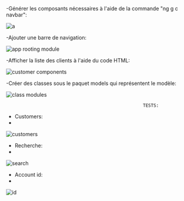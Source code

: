 -Générer les composants nécessaires à l'aide de la commande "ng g c navbar":

![a](https://github.com/Abderrahmane55/Projet-Banking-Digital/assets/107000262/3cd18726-cfbb-4417-862c-1c076a35b2db)




-Ajouter une barre de navigation:

![app rooting module ](https://github.com/Abderrahmane55/Projet-Banking-Digital/assets/107000262/c4e040c3-8d6e-4133-b522-9a6303a3223f)




-Afficher la liste des clients à l'aide du code HTML:

![customer components ](https://github.com/Abderrahmane55/Projet-Banking-Digital/assets/107000262/8190cb15-c243-4861-a181-89a67f5193cc)



-Créer des classes sous le paquet models qui représentent le modèle:

![class modules](https://github.com/Abderrahmane55/Projet-Banking-Digital/assets/107000262/1403a636-bf30-460c-8c2d-5c1ce3cc3bbf)

                                                        TESTS:
  
- Customers:
- 
![customers](https://github.com/Abderrahmane55/Projet-Banking-Digital/assets/107000262/728da460-5b3e-46c0-8d73-99fdc3026b8c)
- Recherche:
- 
![search](https://github.com/Abderrahmane55/Projet-Banking-Digital/assets/107000262/a4813f95-fa95-44fb-9027-31e9bcf2a3a4)
- Account id:
- 
![id ](https://github.com/Abderrahmane55/Projet-Banking-Digital/assets/107000262/050a8a87-e666-4ba1-b7c4-f96c13a7a1af)
